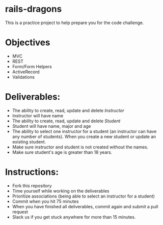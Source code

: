 # rails-dragons

This is a practice project to help prepare you for the code challenge.

# Objectives
+ MVC
+ REST
+ Form/Form Helpers
+ ActiveRecord
+ Validations

# Deliverables:

* The ability to create, read, update and delete *Instructor*
* Instructor will have name
* The ability to create, read, update and delete *Student*
* Student will have name, major and age
* The ability to select one instructor for a student (an instructor can have any number of students). When you create a new student or update an existing student. 
* Make sure instructor and student is not created without the names.
* Make sure student's age is greater than 18 years.

# Instructions:
* Fork this repository
* Time yourself while working on the deliverables
* Prioritize associations (being able to select an instructor for a student)
* Commit when you hit 75 minutes
* When you have finished all deliverables, commit again and submit a pull request
* Slack us if you get stuck anywhere for more than 15 minutes.
